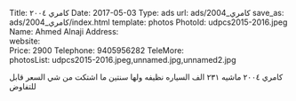 Title:          كامري ٢٠٠٤
Date:           2017-05-03
Type:           ads
url:            ads/كامري_2004
save_as:        ads/كامري_2004/index.html
template:       photos
PhotoId:        udpcs2015-2016.jpeg
Name:           Ahmed Alnaji 
Address:        
website:        
Price:          2900
Telephone:      9405956282
TeleMore:       
photosList:     udpcs2015-2016.jpeg,unnamed.jpg,unnamed2.jpg

كامري ٢٠٠٤ ماشيه ٢٣١ الف السياره نظيفه ولها سنتين ما اشتكت من شي السعر قابل للتفاوض
